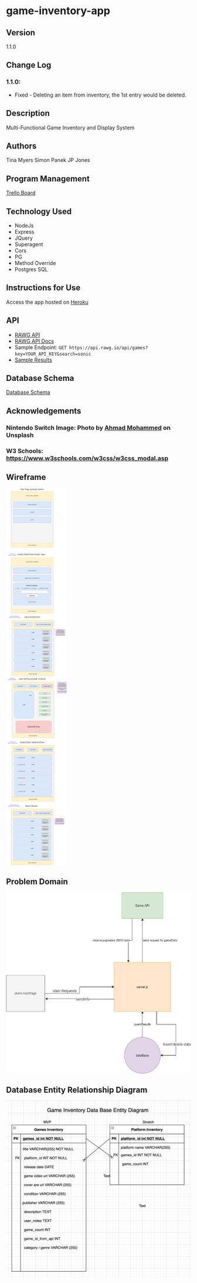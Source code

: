 # game-inventory-app

## Version

1.1.0

## Change Log

### 1.1.0:
  - Fixed - Deleting an item from inventory, the 1st entry would be deleted.

## Description

Multi-Functional Game Inventory and Display System

## Authors

Tina Myers
Simon Panek
JP Jones

## Program Management

[Trello Board](https://trello.com/b/1NM9f3I7/game-inventory-app)

## Technology Used

+ NodeJs
+ Express
+ JQuery
+ Superagent
+ Cors
+ PG
+ Method Override
+ Postgres SQL

## Instructions for Use

Access the app hosted on [Heroku](https://game-inv-app.herokuapp.com/)

## API

+ [RAWG API](https://rawg.io/apidocs)
+ [RAWG API Docs](https://api.rawg.io/docs/)
+ Sample Endpoint: `GET https://api.rawg.io/api/games?key=YOUR_API_KEY&search=sonic`
+ [Sample Results](/readme_img/sample-sonic-rawg-search-results.pdf)

## Database Schema

[Database Schema](/readme_img/game-inventory-schema.png)

## Acknowledgements

### Nintendo Switch Image: Photo by [Ahmad Mohammed](https://unsplash.com/@amed10?utm_source=unsplash&amp;utm_medium=referral&amp;utm_content=creditCopyText) on Unsplash

### W3 Schools: https://www.w3schools.com/w3css/w3css_modal.asp

## Wireframe

![Wireframe Image](./readme_img/Game-inv-App-Wireframe.png)

## Problem Domain

![Problem Domain Image](./readme_img/problemDomain.png)

## Database Entity Relationship Diagram

![Database Entity Relationship Diagram](./readme_img/game-db-entity-diagram.png)
